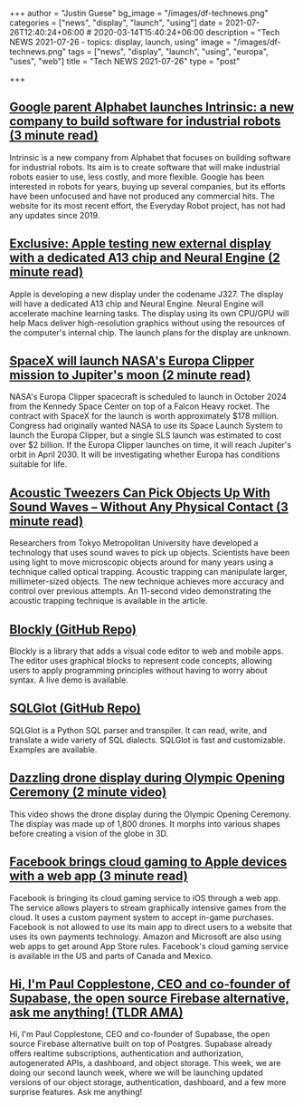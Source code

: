 +++
author = "Justin Guese"
bg_image = "/images/df-technews.png"
categories = ["news", "display", "launch", "using"]
date = 2021-07-26T12:40:24+06:00 # 2020-03-14T15:40:24+06:00
description = "Tech NEWS 2021-07-26 - topics: display, launch, using"
image = "/images/df-technews.png"
tags = ["news", "display", "launch", "using", "europa", "uses", "web"]
title = "Tech NEWS 2021-07-26"
type = "post"

+++

## [Google parent Alphabet launches Intrinsic: a new company to build software for industrial robots (3 minute read)](https://www.theverge.com/2021/7/23/22590109/google-intrinsic-industrial-robotics-company-software)

Intrinsic is a new company from Alphabet that focuses on building software for industrial robots. Its aim is to create software that will make industrial robots easier to use, less costly, and more flexible. Google has been interested in robots for years, buying up several companies, but its efforts have been unfocused and have not produced any commercial hits. The website for its most recent effort, the Everyday Robot project, has not had any updates since 2019.

## [Exclusive: Apple testing new external display with a dedicated A13 chip and Neural Engine (2 minute read)](https://9to5mac.com/2021/07/23/exclusive-apple-testing-new-external-display-with-a-dedicated-a13-chip-and-neural-engine/)

Apple is developing a new display under the codename J327. The display will have a dedicated A13 chip and Neural Engine. Neural Engine will accelerate machine learning tasks. The display using its own CPU/GPU will help Macs deliver high-resolution graphics without using the resources of the computer's internal chip. The launch plans for the display are unknown.

## [SpaceX will launch NASA's Europa Clipper mission to Jupiter's moon (2 minute read)](https://www.engadget.com/spacex-europa-clipper-mission-jupiters-040804303.html)

NASA's Europa Clipper spacecraft is scheduled to launch in October 2024 from the Kennedy Space Center on top of a Falcon Heavy rocket. The contract with SpaceX for the launch is worth approximately $178 million. Congress had originally wanted NASA to use its Space Launch System to launch the Europa Clipper, but a single SLS launch was estimated to cost over $2 billion. If the Europa Clipper launches on time, it will reach Jupiter's orbit in April 2030. It will be investigating whether Europa has conditions suitable for life.

## [Acoustic Tweezers Can Pick Objects Up With Sound Waves – Without Any Physical Contact (3 minute read)](https://scitechdaily.com/acoustic-tweezers-can-pick-objects-up-with-sound-waves-without-any-physical-contact/)

Researchers from Tokyo Metropolitan University have developed a technology that uses sound waves to pick up objects. Scientists have been using light to move microscopic objects around for many years using a technique called optical trapping. Acoustic trapping can manipulate larger, millimeter-sized objects. The new technique achieves more accuracy and control over previous attempts. An 11-second video demonstrating the acoustic trapping technique is available in the article.

## [Blockly (GitHub Repo)](https://github.com/google/blockly)

Blockly is a library that adds a visual code editor to web and mobile apps. The editor uses graphical blocks to represent code concepts, allowing users to apply programming principles without having to worry about syntax. A live demo is available.

## [SQLGlot (GitHub Repo)](https://github.com/tobymao/sqlglot)

SQLGlot is a Python SQL parser and transpiler. It can read, write, and translate a wide variety of SQL dialects. SQLGlot is fast and customizable. Examples are available.

## [Dazzling drone display during Olympic Opening Ceremony (2 minute video)](https://www.youtube.com/watch?v=t8Zr6qpKPgs/1/0100017ae248f3f8-620c30e0-6622-428e-a348-1adcff6d0e2e-000000/PMYL8zpiFBOhB3WjSAl3UX0gWGwPrGvHYdmeU59Bvec=207)

This video shows the drone display during the Olympic Opening Ceremony. The display was made up of 1,800 drones. It morphs into various shapes before creating a vision of the globe in 3D.

## [Facebook brings cloud gaming to Apple devices with a web app (3 minute read)](https://www.theverge.com/2021/7/23/22589398/facebook-cloud-gaming-web-app-launch-apple)

Facebook is bringing its cloud gaming service to iOS through a web app. The service allows players to stream graphically intensive games from the cloud. It uses a custom payment system to accept in-game purchases. Facebook is not allowed to use its main app to direct users to a website that uses its own payments technology. Amazon and Microsoft are also using web apps to get around App Store rules. Facebook's cloud gaming service is available in the US and parts of Canada and Mexico.

## [Hi, I'm Paul Copplestone, CEO and co-founder of Supabase, the open source Firebase alternative, ask me anything! (TLDR AMA)](https://tldr.tech/token/6c3ef825381ee396191f77cb92dd1969?redirect=https%3A%2F%2Ftldr.tech%2Fama%2Fpaul-copplestone/1/0100017ae248f3f8-620c30e0-6622-428e-a348-1adcff6d0e2e-000000/leP7oLGrQlr2MbDdHGY2Ykm8o8FGs3gA3SzGfG7va9s=207)

Hi, I'm Paul Copplestone, CEO and co-founder of Supabase, the open source Firebase alternative built on top of Postgres. Supabase already offers realtime subscriptions, authentication and authorization, autogenerated APIs, a dashboard, and object storage. This week, we are doing our second launch week, where we will be launching updated versions of our object storage, authentication, dashboard, and a few more surprise features. Ask me anything!

